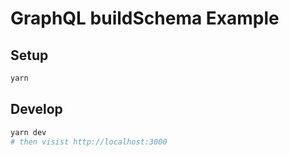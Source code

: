 # GraphQL buildSchema Example

## Setup

```bash
yarn
```

## Develop

```bash
yarn dev
# then visist http://localhost:3000
```